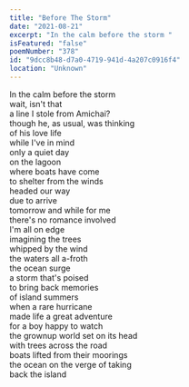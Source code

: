 ```yaml
---
title: "Before The Storm"
date: "2021-08-21"
excerpt: "In the calm before the storm "
isFeatured: "false"
poemNumber: "378"
id: "9dcc8b48-d7a0-4719-941d-4a207c0916f4"
location: "Unknown"
---
```


In the calm before the storm  
wait, isn't that  
a line I stole from Amichai?  
though he, as usual, was thinking  
of his love life  
while I've in mind  
only a quiet day  
on the lagoon  
where boats have come  
to shelter from the winds  
headed our way  
due to arrive  
tomorrow and while for me  
there's no romance involved  
I'm all on edge  
imagining the trees  
whipped by the wind  
the waters all a-froth  
the ocean surge  
a storm that's poised  
to bring back memories  
of island summers  
when a rare hurricane  
made life a great adventure  
for a boy happy to watch  
the grownup world set on its head  
with trees across the road  
boats lifted from their moorings  
the ocean on the verge of taking  
back the island
